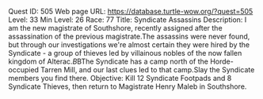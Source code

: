 Quest ID: 505
Web page URL: https://database.turtle-wow.org/?quest=505
Level: 33
Min Level: 26
Race: 77
Title: Syndicate Assassins
Description: I am the new magistrate of Southshore, recently assigned after the assassination of the previous magistrate.The assassins were never found, but through our investigations we're almost certain they were hired by the Syndicate - a group of thieves led by villainous nobles of the now fallen kingdom of Alterac.$B$BThe Syndicate has a camp north of the Horde-occupied Tarren Mill, and our last clues led to that camp.Slay the Syndicate members you find there.
Objective: Kill 12 Syndicate Footpads and 8 Syndicate Thieves, then return to Magistrate Henry Maleb in Southshore.
